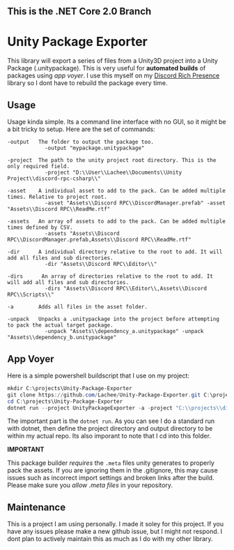 ## This is the .NET Core 2.0 Branch

# Unity Package Exporter
This library will export a series of files from a Unity3D project into a Unity Package (.unitypackage). This is very useful for **automated builds** of packages using _app voyer_. I use this myself on my [Discord Rich Presence](https://github.com/Lachee/discord-rpc-csharp) library so I dont have to rebuild the package every time.

## Usage
Usage kinda simple. Its a command line interface with no GUI, so it might be a bit tricky to setup.
Here are the set of commands:
```
-output   The folder to output the package too.
            -output "mypackage.unitypackage"
            
-project  The path to the unity project root directory. This is the only required field.
            -project "D:\\User\\Lachee\\Documents\\Unity Project\\discord-rpc-csharp\\"
            
-asset    A individual asset to add to the pack. Can be added multiple times. Relative to project root.
            -asset "Assets\\Discord RPC\\DiscordManager.prefab" -asset "Assets\\Discord RPC\\ReadMe.rtf"
            
-assets   An array of assets to add to the pack. Can be added multiple times defined by CSV.
            -assets "Assets\\Discord RPC\\DiscordManager.prefab,Assets\\Discord RPC\\ReadMe.rtf"
            
-dir      A individual directory relative to the root to add. It will add all files and sub directories.
            -dir "Assets\\Discord RPC\\Editor\\"
            
-dirs      An array of directories relative to the root to add. It will add all files and sub directories.
            -dirs "Assets\\Discord RPC\\Editor\\,Assets\\Discord RPC\\Scripts\\"
            
-a        Adds all files in the asset folder.

-unpack   Unpacks a .unitypackage into the project before attempting to pack the actual target package.
            -unpack "Assets\\dependency_a.unitypackage" -unpack "Assets\\dependency_b.unitypackage"
```

## App Voyer
Here is a simple powershell buildscript that I use on my project:
```ps1
mkdir C:\projects\Unity-Package-Exporter
git clone https://github.com/Lachee/Unity-Package-Exporter.git C:\projects\Unity-Package-Exporter
cd C:\projects\Unity-Package-Exporter
dotnet run --project UnityPackageExporter -a -project "C:\\projects\\discord-rpc-csharp\\Unity Example\\" -output "C:\\projects\\discord-rpc-csharp\\DiscordRPC_Unity_Built.unitypackage"
```

The important part is the `dotnet run`. As you can see I do a standard run with dotnet, then define the project directory and output directory to be within my actual repo. Its also imporant to note that I cd into this folder.

**IMPORTANT**

This package builder _requires_ the `.meta` files unity generates to properly pack the assets. If you are ignoring them in the .gitignore, this may cause issues such as incorrect import settings and broken links after the build. Please make sure you _allow .meta files_ in your repository.

## Maintenance
This is a project I am using personally. I made it soley for this project. If you have any issues please make a new github issue, but I might not respond. I dont plan to actively maintain this as much as I do with my other library.
